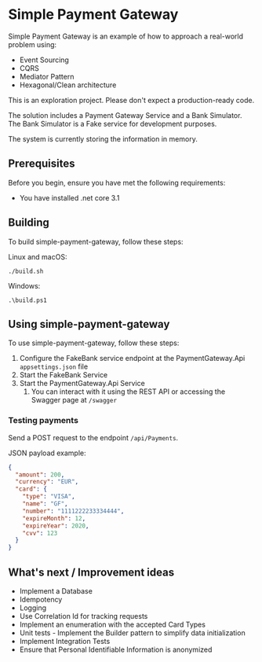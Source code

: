 # Simple Payment Gateway

 

Simple Payment Gateway is an example of how to approach a real-world problem using:

 - Event Sourcing
 - CQRS
 - Mediator Pattern
 - Hexagonal/Clean architecture

This is an exploration project. Please don't expect a production-ready code.

The solution includes a Payment Gateway Service and a Bank Simulator. The Bank Simulator is a Fake service for development purposes. 

The system is currently storing the information in memory.

## Prerequisites

Before you begin, ensure you have met the following requirements:

* You have installed .net core 3.1

## Building

To build simple-payment-gateway, follow these steps:

Linux and macOS:
```
./build.sh
```

Windows:
```
.\build.ps1
```

## Using simple-payment-gateway

To use simple-payment-gateway, follow these steps:


 1. Configure the FakeBank service endpoint at the PaymentGateway.Api `appsettings.json` file
 2. Start the FakeBank Service
 3. Start the PaymentGateway.Api Service
    1. You can interact with it using the REST API or accessing the Swagger page at `/swagger`


### Testing payments

Send a POST request to the endpoint `/api/Payments`. 

JSON payload example:

```JSON
{
  "amount": 200,
  "currency": "EUR",
  "card": {
    "type": "VISA",
    "name": "GF",
    "number": "1111222233334444",
    "expireMonth": 12,
    "expireYear": 2020,
    "cvv": 123
  }
}
```

## What's next / Improvement ideas

  - Implement a Database
  - Idempotency
  - Logging
  - Use Correlation Id for tracking requests
  - Implement an enumeration with the accepted Card Types
  - Unit tests - Implement the Builder pattern to simplify data initialization
  - Implement Integration Tests
  - Ensure that Personal Identifiable Information is anonymized